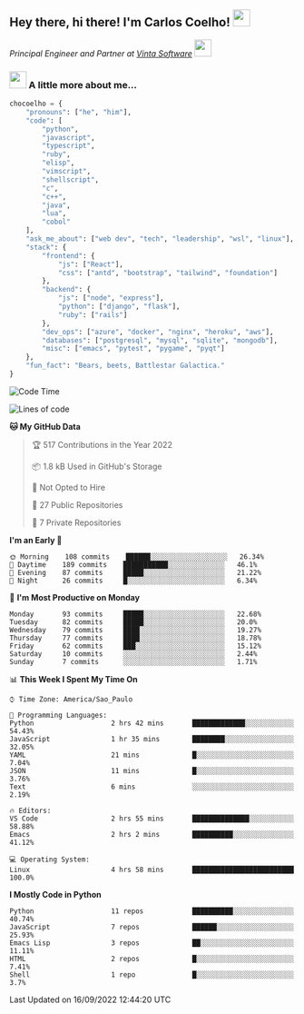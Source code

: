 <h2>Hey there, hi there! I'm Carlos Coelho! <img src="https://emoji.gg/assets/emoji/6680_this_is_fine.png" width="30"></h2>
<p><em>Principal Engineer and Partner at <a href="http://www.vintasoftware.com">Vinta Software</a> <img src="https://emojis.slackmojis.com/emojis/images/1613461409/13263/bongocat_code.gif?1613461409" width="30"> 
</em></p>

### <img src="https://emojis.slackmojis.com/emojis/images/1597320283/10003/catjam.gif?1597320283" width="30"> A little more about me...  

```python
chocoelho = {
    "pronouns": ["he", "him"],
    "code": [
        "python",
        "javascript",
        "typescript",
        "ruby",
        "elisp",
        "vimscript",
        "shellscript",
        "c",
        "c++",
        "java",
        "lua",
        "cobol"
    ],
    "ask_me_about": ["web dev", "tech", "leadership", "wsl", "linux"],
    "stack": {
        "frontend": {
            "js": ["React"],
            "css": ["antd", "bootstrap", "tailwind", "foundation"]
        },
        "backend": {
            "js": ["node", "express"],
            "python": ["django", "flask"],
            "ruby": ["rails"]
        },
        "dev_ops": ["azure", "docker", "nginx", "heroku", "aws"],
        "databases": ["postgresql", "mysql", "sqlite", "mongodb"],
        "misc": ["emacs", "pytest", "pygame", "pyqt"]
    },
    "fun_fact": "Bears, beets, Battlestar Galactica."
}
```

<!--START_SECTION:waka-->
![Code Time](http://img.shields.io/badge/Code%20Time-1%2C694%20hrs%207%20mins-blue)

![Lines of code](https://img.shields.io/badge/From%20Hello%20World%20I%27ve%20Written-34%20Thousand%20lines%20of%20code-blue)

**🐱 My GitHub Data** 

> 🏆 517 Contributions in the Year 2022
 > 
> 📦 1.8 kB Used in GitHub's Storage 
 > 
> 🚫 Not Opted to Hire
 > 
> 📜 27 Public Repositories 
 > 
> 🔑 7 Private Repositories  
 > 
**I'm an Early 🐤** 

```text
🌞 Morning    108 commits    ██████░░░░░░░░░░░░░░░░░░░   26.34% 
🌆 Daytime    189 commits    ███████████░░░░░░░░░░░░░░   46.1% 
🌃 Evening    87 commits     █████░░░░░░░░░░░░░░░░░░░░   21.22% 
🌙 Night      26 commits     █░░░░░░░░░░░░░░░░░░░░░░░░   6.34%

```
📅 **I'm Most Productive on Monday** 

```text
Monday       93 commits     █████░░░░░░░░░░░░░░░░░░░░   22.68% 
Tuesday      82 commits     █████░░░░░░░░░░░░░░░░░░░░   20.0% 
Wednesday    79 commits     ████░░░░░░░░░░░░░░░░░░░░░   19.27% 
Thursday     77 commits     ████░░░░░░░░░░░░░░░░░░░░░   18.78% 
Friday       62 commits     ███░░░░░░░░░░░░░░░░░░░░░░   15.12% 
Saturday     10 commits     ░░░░░░░░░░░░░░░░░░░░░░░░░   2.44% 
Sunday       7 commits      ░░░░░░░░░░░░░░░░░░░░░░░░░   1.71%

```


📊 **This Week I Spent My Time On** 

```text
⌚︎ Time Zone: America/Sao_Paulo

💬 Programming Languages: 
Python                   2 hrs 42 mins       █████████████░░░░░░░░░░░░   54.43% 
JavaScript               1 hr 35 mins        ████████░░░░░░░░░░░░░░░░░   32.05% 
YAML                     21 mins             █░░░░░░░░░░░░░░░░░░░░░░░░   7.04% 
JSON                     11 mins             █░░░░░░░░░░░░░░░░░░░░░░░░   3.76% 
Text                     6 mins              ░░░░░░░░░░░░░░░░░░░░░░░░░   2.19%

🔥 Editors: 
VS Code                  2 hrs 55 mins       ██████████████░░░░░░░░░░░   58.88% 
Emacs                    2 hrs 2 mins        ██████████░░░░░░░░░░░░░░░   41.12%

💻 Operating System: 
Linux                    4 hrs 58 mins       █████████████████████████   100.0%

```

**I Mostly Code in Python** 

```text
Python                   11 repos            ██████████░░░░░░░░░░░░░░░   40.74% 
JavaScript               7 repos             ██████░░░░░░░░░░░░░░░░░░░   25.93% 
Emacs Lisp               3 repos             ██░░░░░░░░░░░░░░░░░░░░░░░   11.11% 
HTML                     2 repos             █░░░░░░░░░░░░░░░░░░░░░░░░   7.41% 
Shell                    1 repo              █░░░░░░░░░░░░░░░░░░░░░░░░   3.7%

```



 Last Updated on 16/09/2022 12:44:20 UTC
<!--END_SECTION:waka-->
